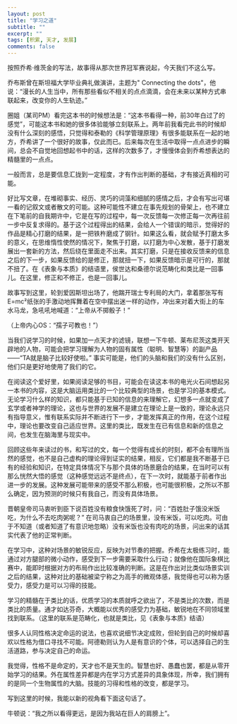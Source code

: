 ```yaml
---
layout: post
title: "学习之道"
subtitle: ""
excerpt: ""
tags: [积累, 天才, 发展]
comments: false
---
```



按照乔希·维茨金的写法，故事得从那次世界冠军赛说起，今天我们不这么写。

乔布斯曾在斯坦福大学毕业典礼做演讲，主题为" Connecting the dots"，他说：“漫长的人生当中，所有那些看似不相关的点点滴滴，会在未来以某种方式串联起来，改变你的人生轨迹。”

圈姐（某司PM）看完这本书的时候想法是：“这本书看得一种，前30年白过了的感觉”，可能这本书和她的很多体验能够立刻联系上。两年前我看完此书的时候却没有什么深刻的感悟，只觉得和泰勒的《科学管理原理》有很多能联系在一起的地方，乔希讲了一个很好的故事，仅此而已。后来每次在生活中取得一点点进步的瞬间，总会不自觉地回想起书中的话，这样的次数多了，才慢慢体会到乔希想表达的精髓里的一点点。

一般而言，总是要信息汇拢到一定程度，才有作出判断的基础，才有接近真相的可能。

好比写文章，在堆砌事实、经历、灵巧的词藻和细腻的感情之后，才会有写出可堪一看的记叙文或者散文的可能。这种可能性不建立在事先规划的骨架上，也不建立在下笔前的自我期许中，它是在写的过程中，每一次反馈每一次修正每一次再往前一步中反复求得的。基于这个过程得出的结果，会给人一个错误的暗示，觉得好的作品是精心打磨的结果，是一把铁杵磨成了钢针。如果这么看，就会赋予打磨太多的意义，在思维惰性使然的情况下，聚焦于打磨，以打磨为中心发散，基于打磨发展出一套新的方法，然后绕在里面走不出来。其实打磨，只是在接收反馈来的信息之后的下一步，如果反馈给的是修正，那就扭一下，如果反馈暗示是可行的，那就不扭了。在《表象与本质》的结语里，侯世达和桑德尔说范畴化和类比是一回事儿。在这里，修正和不修正，也是一回事儿。

故事写到这里，轮到爱因斯坦出场了，他踹开瑞士专利局的大门，拿着那张写有E=mc²纸张的手激动地挥舞着在空中摆出迷一样的动作，冲出来对着大街上的车水马龙，急吼吼地喊道：“上帝从不掷骰子！”

（上帝内心OS：“孺子可教也！”）

当我们说学习的时候，如果加一点天才的滤镜，联想一下牛顿、莱布尼茨这类开天辟地的人物，可能会把学习理解为人物的固有属性（聪明、智慧等）的副产品——“TA就是脑子比较好使啦。” 事实可能是，他们的头脑和我们的没有什么区别，他们只是更好地使用了我们的它。

在阅读这个爱好里，如果阅读足够的书目，可能会在读这本书的电光火石间想起另一本书的内容，这是大脑运用类比的一个比较典型的场景，也是学习的基本模式。无论学习什么样的知识，都只能基于已知的信息的来理解它，幻想多一点就变成了玄学或者神学的理论，这也与世界的发展不是建立在理论上是一致的，理论永远只有指导意义，惟有联系实际并不断进行下一步，才能发挥真正的作用，在这个过程中，理论也要改变自己适应世界。这里的类比，既发生在已有信息和新的信息之间，也发生在脑海里与现实中。

回顾这些年来读过的书，和写过的文，每一个觉得有成长的时刻，都不会有理所当然的感觉，也不是自己虚构的理论得到证实的结果，相反，它们都是我不断基于已有的经验和知识，在特定具体情况下与那个具体的场景磨合的结果，在当时可以有那么恍然大悟的感觉（这种感觉远远不是终点），在下一次时，就能基于前者作出进一步的发展。这种发展可能带来的感受不那么积极，也可能很积极，之所以不那么确定，因为预测的时候只有我自己，而没有具体场景。

晋朝皇帝司马衷听到臣下说百姓没有粮食快饿死了时，问：“百姓肚子饿没米饭吃，为什么不去吃肉粥呢？” 在司马衷自己的场景里，没有米饭，可以吃肉。可由于不知道（或者知道了有意识地忽略）没有米饭也没有肉吃的场景，问出来的话其实代表了他的正常判断。

在学习中，这种对场景的敏锐反应，反映为对节奏的把握。乔希在太极练习时，能通过对方腿部的微小动作，感受到下一步需要采取什么行动；就像他在国际象棋比赛中，能即时根据对方的布局作出比较准确的判断。这是在作出对比类似场景实训之后的结果，这种对比的基础被梁宁称之为高手的微观体感，我觉得也可以称为感受力，感受力是可以习得的技能。

学习的精髓在于类比的话，优质学习的本质就呼之欲出了，不是类比的次数，而是类比的质量。通才如达芬奇，大概能以优秀的感受力为基础，敏锐地在不同领域里找到联系。（这里的联系是范畴化，也就是类比，见《表象与本质》结语）

很多人认同性格决定命运的说法，也喜欢说细节决定成败，但轮到自己的时候却喜欢以性格为借口寻找不可能。阿德勒则认为人是有意识的个体，可以选择自己的生活道路，参与决定自己的命运。

我觉得，性格不是命定的，天才也不是天生的。智慧也好、愚蠢也罢，都是从零开始学习的结果。外在属性差异都是内在学习方式差异的具象体现，所幸，我们拥有的是同一个生物属性的大脑。技能的习得和性格的改变，都是学习。

写到这里的时候，我能以新的视角看下面这句话了。

牛顿说：“我之所以看得更远，是因为我站在巨人的肩膀上”。
